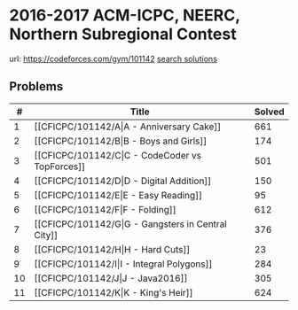 # 2016-2017 ACM-ICPC, NEERC, Northern Subregional Contest

url: https://codeforces.com/gym/101142
[search solutions](https://www.google.com/search?q=Solution+OR+題解+2016-2017+ACM-ICPC,+NEERC,+Northern+Subregional+Contest)

## Problems

| # | Title | Solved |
| --- | --- | --- |
|1|[[CFICPC/101142/A\|A - Anniversary Cake]]|661|
|2|[[CFICPC/101142/B\|B - Boys and Girls]]|174|
|3|[[CFICPC/101142/C\|C - CodeCoder vs TopForces]]|501|
|4|[[CFICPC/101142/D\|D - Digital Addition]]|150|
|5|[[CFICPC/101142/E\|E - Easy Reading]]|95|
|6|[[CFICPC/101142/F\|F - Folding]]|612|
|7|[[CFICPC/101142/G\|G - Gangsters in Central City]]|376|
|8|[[CFICPC/101142/H\|H - Hard Cuts]]|23|
|9|[[CFICPC/101142/I\|I - Integral Polygons]]|284|
|10|[[CFICPC/101142/J\|J - Java2016]]|305|
|11|[[CFICPC/101142/K\|K - King's Heir]]|624|
